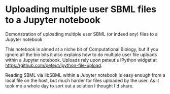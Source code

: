 # Uploading multiple user SBML files to a Jupyter notebook

Demonstration of uploading multiple user SBML (or indeed any) files to a Jupyter notebook

This notebook is aimed at a niche bit of Computational Biology, but if you ignore all the bio bits it also explains how to do multiple user file uploads within a Jupyter notebook. Uploads rely upon peteut's IPython widget at https://github.com/peteut/ipython-file-upload.

Reading SBML via libSBML within a Jupyter notebook is easy enough from a local file on the host, but much harder for files uploaded by the user. As it took me a whole day to sort out a solution I thought I'd share.
